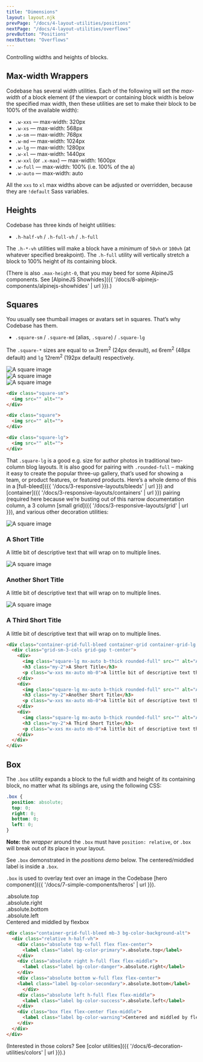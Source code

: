 ```yaml
---
title: "Dimensions"
layout: layout.njk
prevPage: "/docs/4-layout-utilities/positions"
nextPage: "/docs/4-layout-utilities/overflows"
prevButton: "Positions"
nextButton: "Overflows"
---
```


<p class="t-lg t-thin">Controlling widths and heights of blocks.</p>

## Max-width Wrappers

Codebase has several width utilities. Each of the following will set the _max-width_ of a block element (if the viewport or containing block width is below the specified max width, then these utilities are set to make their block to be 100% of the available width):

* `.w-xxs` — max-width: 320px
* `.w-xs` — max-width: 568px
* `.w-sm` — max-width: 768px
* `.w-md` — max-width: 1024px
* `.w-lg` — max-width: 1280px
* `.w-xl` — max-width: 1440px
* `.w-xxl` (or `.x-max`) — max-width: 1600px
* `.w-full` — max-width: 100% (i.e. 100% of the a)
* `.w-auto` — max-width: auto

All the `xxs` to `xl` max widths above can be adjusted or overridden, because they are `!default` Sass variables.

## Heights

Codebase has three kinds of height utilities:

* `.h-half-vh` / `.h-full-vh` / `.h-full`

The `.h-*-vh` utilities will make a block have a _minimum_ of `50vh` or `100vh` (at whatever specified breakpoint). The `.h-full` utility will vertically stretch a block to 100% height of its containing block.

(There is also `.max-height-0`, that you may beed for some AlpineJS components. See [AlpineJS Showhides]({{ '/docs/8-alpinejs-components/alpinejs-showhides' | url }}).)

## Squares

You usually see thumbail images or avatars set in squares. That’s why Codebase has them.

* `.square-sm` / `.square-md` (alias, `.square`) / `.square-lg`

The `.square-*` sizes are equal to  `sm` 3rem<sup>2</sup> (24px devault), `md` 6rem<sup>2</sup> (48px default) and `lg` 12rem<sup>2</sup> (192px default) respectively.

<div class="flex flex-wrap flex-middle flex-gap mb-3">
  <div class="square-sm">
    <img src="{{ '/img/placeholder250x250.svg' | url }}" alt="A square image">
  </div>

  <div class="square">
    <img src="{{ '/img/placeholder250x250.svg' | url }}" alt="A square image">
  </div>

  <div class="square-lg">
    <img src="{{ '/img/placeholder250x250.svg' | url }}" alt="A square image">
  </div>
</div>

```html
<div class="square-sm">
  <img src="" alt="">
</div>

<div class="square">
  <img src="" alt="">
</div>

<div class="square-lg">
  <img src="" alt="">
</div>
```

That `.square-lg` is a good e.g. size for author photos in traditional two-column blog layouts. It is also good for pairing with `.rounded-full` – making it easy to create the popular three-up gallery, that’s used for showing a team, or product features, or featured products. Here’s a whole demo of this in a [full-bleed]({{ '/docs/3-responsive-layouts/bleeds' | url }}) and [container]({{ '/docs/3-responsive-layouts/containers' | url }}) pairing (required here because we’re busting out of this narrow documentation column, a 3 column [small grid]({{ '/docs/3-responsive-layouts/grid' | url }}), and various other decoration utilities:

<div class="container-grid-full-bleed container-grid container-grid-lg my-responsive py-responsive bg-color-background-alt">
  <div class="grid-sm-3-cols grid-gap t-center">
    <div>
      <img class="square-lg mx-auto b-thick rounded-full" src="{{ '/img/placeholder250x250.svg' | url }}" alt="A square image">
      <h3 class="my-2">A Short Title</h3>
      <p class="w-xxs mx-auto mb-0">A little bit of descriptive text that will wrap on to multiple lines.</p>
    </div>
    <div>
      <img class="square-lg mx-auto b-thick rounded-full" src="{{ '/img/placeholder250x250.svg' | url }}" alt="A square image">
      <h3 class="my-2">Another Short Title</h3>
      <p class="w-xxs mx-auto mb-0">A little bit of descriptive text that will wrap on to multiple lines.</p>
    </div>
    <div>
      <img class="square-lg mx-auto b-thick rounded-full" src="{{ '/img/placeholder250x250.svg' | url }}" alt="A square image">
      <h3 class="my-2">A Third Short Title</h3>
      <p class="w-xxs mx-auto mb-0">A little bit of descriptive text that will wrap on to multiple lines.</p>
    </div>
  </div>
</div>

```html
<div class="container-grid-full-bleed container-grid container-grid-lg my-responsive py-responsive bg-color-background-alt">
  <div class="grid-sm-3-cols grid-gap t-center">
    <div>
      <img class="square-lg mx-auto b-thick rounded-full" src="" alt="A square image">
      <h3 class="my-2">A Short Title</h3>
      <p class="w-xxs mx-auto mb-0">A little bit of descriptive text that will wrap on to multiple lines.</p>
    </div>
    <div>
      <img class="square-lg mx-auto b-thick rounded-full" src="" alt="A square image">
      <h3 class="my-2">Another Short Title</h3>
      <p class="w-xxs mx-auto mb-0">A little bit of descriptive text that will wrap on to multiple lines.</p>
    </div>
    <div>
      <img class="square-lg mx-auto b-thick rounded-full" src="" alt="A square image">
      <h3 class="my-2">A Third Short Title</h3>
      <p class="w-xxs mx-auto mb-0">A little bit of descriptive text that will wrap on to multiple lines.</p>
    </div>
  </div>
</div>
```

## Box

The `.box` utility expands a block to the full width and height of its containing block, no matter what its siblings are, using the following CSS:

```css
.box {
  position: absolute;
  top: 0;
  right: 0;
  bottom: 0;
  left: 0;
}
```

**Note:** the _wrapper_ around the `.box` must have `position: relative`, or `.box` will break out of its place in your layout.

See `.box` demonstrated in the _positions demo_ below. The centered/middled label is inside a `.box`.

`.box` is used to overlay text over an image in the Codebase [hero component]({{ '/docs/7-simple-components/heros' | url }}).

<div class="container-grid-full-bleed mb-3 bg-color-background-alt">
  <div class="relative h-half-vh">
    <div class="absolute top w-full flex flex-center">
      <label class="label bg-color-primary">.absolute.top</label>
    </div>
    <div class="absolute right h-full flex flex-middle">
      <label class="label bg-color-danger">.absolute.right</label>
    </div>
    <div class="absolute bottom w-full flex flex-center">
    <label class="label bg-color-secondary">.absolute.bottom</label>
      </div>
    <div class="absolute left h-full flex flex-middle">
      <label class="label bg-color-success">.absolute.left</label>
    </div>
    <div class="box flex flex-center flex-middle">
      <label class="label bg-color-warning">Centered and middled by flexbox</label>
    </div>
  </div>
</div>

```html
<div class="container-grid-full-bleed mb-3 bg-color-background-alt">
  <div class="relative h-half-vh">
    <div class="absolute top w-full flex flex-center">
      <label class="label bg-color-primary">.absolute.top</label>
    </div>
    <div class="absolute right h-full flex flex-middle">
      <label class="label bg-color-danger">.absolute.right</label>
    </div>
    <div class="absolute bottom w-full flex flex-center">
    <label class="label bg-color-secondary">.absolute.bottom</label>
      </div>
    <div class="absolute left h-full flex flex-middle">
      <label class="label bg-color-success">.absolute.left</label>
    </div>
    <div class="box flex flex-center flex-middle">
      <label class="label bg-color-warning">Centered and middled by flexbox</label>
    </div>
  </div>
</div>
```

(Interested in those colors? See [color utilities]({{ '/docs/6-decoration-utilities/colors' | url }}).)